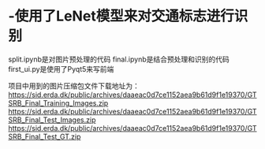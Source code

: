 # -使用了LeNet模型来对交通标志进行识别
split.ipynb是对图片预处理的代码
final.ipynb是结合预处理和识别的代码
first_ui.py是使用了Pyqt5来写前端

项目中用到的图片压缩包文件下载地址为：
https://sid.erda.dk/public/archives/daaeac0d7ce1152aea9b61d9f1e19370/GTSRB_Final_Training_Images.zip
https://sid.erda.dk/public/archives/daaeac0d7ce1152aea9b61d9f1e19370/GTSRB_Final_Test_Images.zip
https://sid.erda.dk/public/archives/daaeac0d7ce1152aea9b61d9f1e19370/GTSRB_Final_Test_GT.zip
